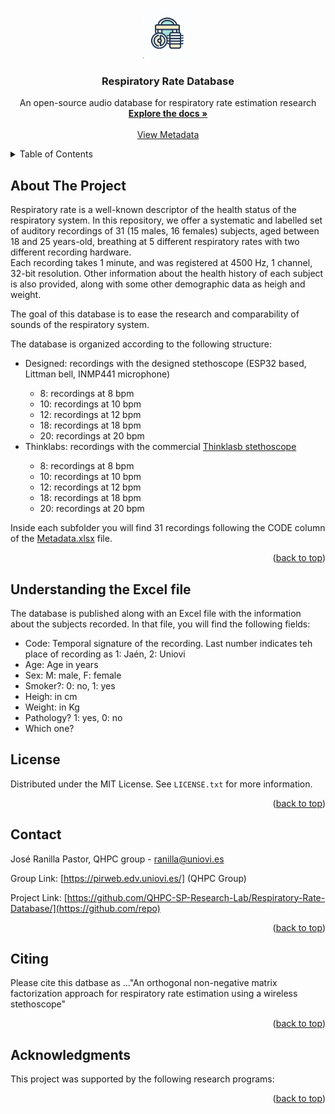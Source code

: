 
<a name="readme-top"></a>

<!-- PROJECT LOGO -->
<br />
<div align="center">
  <a href="https://github.com/QHPC-SP-Research-Lab/Respiratory-Rate-Database/">
    <img src="./image/icono.jpeg" alt="Logo" width="80" height="80">
  </a>

  <h3 align="center">Respiratory Rate Database</h3>

  <p align="center">
    An open-source audio database for respiratory rate estimation research
    <br />
    <a href="https://github.com/QHPC-SP-Research-Lab/Respiratory-Rate-Database"><strong>Explore the docs »</strong></a>
    <br />
    <br />
    <a href="https://github.com/QHPC-SP-Research-Lab/Respiratory-Rate-Database/blob/main/Metadata.xlsx">View Metadata</a>
  </p>
</div>



<!-- TABLE OF CONTENTS -->
<details>
  <summary>Table of Contents</summary>
  <ol>
    <li>
      <a href="#about-the-project">About The Project</a>
    </li>
    <li><a href="#the-excel-file">Understanding the Excel file</a></li>
    <li><a href="#license">License</a></li>
    <li><a href="#contact">Contact</a></li>
    <li><a href="#citing">Citing</a></li>
    <li><a href="#acknowledgments">Acknowledgments</a></li>
  </ol>
</details>



<!-- ABOUT THE PROJECT -->
<a name="about-the-project"></a>
## About The Project

Respiratory rate is a well-known descriptor of the health status of the respiratory system.
In this repository, we offer a systematic and labelled set of auditory recordings of 31 (15 males, 16 females) subjects, aged between 18 and 25 years-old, breathing at 5 different respiratory rates with two different recording hardware.<br>
Each recording takes 1 minute, and was registered at 4500 Hz, 1 channel, 32-bit resolution.
Other information about the health history of each subject is also provided, along with some other demographic data as heigh and weight.

The goal of this database is to ease the research and comparability of sounds of the respiratory system.

The database is organized according to the following structure:
<ul>
  <li>Designed: recordings with the designed stethoscope (ESP32 based, Littman bell, INMP441 microphone)</li>
  <ul>
  <li>8: recordings at 8 bpm</li>
  <li>10: recordings at 10 bpm</li>
  <li>12: recordings at 12 bpm</li>
  <li>18: recordings at 18 bpm</li>
  <li>20: recordings at 20 bpm</li>
</ul> 
  <li>Thinklabs: recordings with the commercial <a href="https://www.thinklabs.com/">Thinklasb stethoscope</a></li>
  <ul>
  <li>8: recordings at 8 bpm</li>
  <li>10: recordings at 10 bpm</li>
  <li>12: recordings at 12 bpm</li>
  <li>18: recordings at 18 bpm</li>
  <li>20: recordings at 20 bpm</li>
</ul> 
</ul> 

Inside each subfolder you will find 31 recordings following the CODE column of the <a href="https://github.com/QHPC-SP-Research-Lab/Respiratory-Rate-Database/blob/main/Metadata.xlsx">Metadata.xlsx</a> file.
<p align="right">(<a href="#readme-top">back to top</a>)</p>

<!-- The excel file -->
<a name="the-excel-file"></a>
## Understanding the Excel file

The database is published along with an Excel file with the information about the subjects recorded.
In that file, you will find the following fields:
 <ul>
  <li>Code: Temporal signature of the recording. Last number indicates teh place of recording as 1: Jaén, 2: Uniovi</li>
  <li>Age: Age in years</li>
  <li>Sex: M: male, F: female</li>
  <li>Smoker?: 0: no, 1: yes</li>
  <li>Heigh: in cm</li>
  <li>Weight: in Kg</li>
  <li>Pathology? 1: yes, 0: no</li>
  <li>Which one?</li>
</ul> 

<!-- LICENSE -->
<a name="license"></a>
## License

Distributed under the MIT License. See `LICENSE.txt` for more information.

<p align="right">(<a href="#readme-top">back to top</a>)</p>

<!-- CONTACT -->
<a name="contact"></a>
## Contact

José Ranilla Pastor, QHPC group - ranilla@uniovi.es

Group Link: [https://pirweb.edv.uniovi.es/] (QHPC Group)

Project Link: [https://github.com/QHPC-SP-Research-Lab/Respiratory-Rate-Database/](https://github.com/repo)

<p align="right">(<a href="#readme-top">back to top</a>)</p>

<!-- CITING -->
<a name="citing"></a>
## Citing

Please cite this datbase as ..."An orthogonal non-negative matrix factorization approach for
respiratory rate estimation using a wireless stethoscope"

<p align="right">(<a href="#readme-top">back to top</a>)</p>

<!-- ACKNOWLEDGMENTS -->
<a name="acknowledgments"></a>
## Acknowledgments

This project was supported by the following research programs:

<p align="right">(<a href="#readme-top">back to top</a>)</p>
